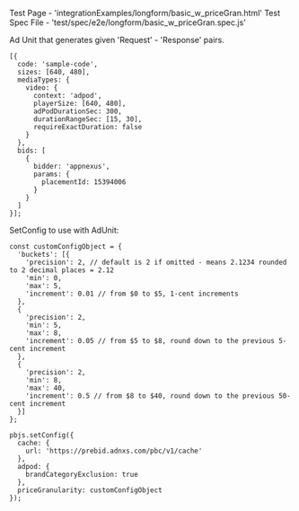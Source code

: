 Test Page - 'integrationExamples/longform/basic_w_priceGran.html'
Test Spec File - 'test/spec/e2e/longform/basic_w_priceGran.spec.js'

Ad Unit that generates given 'Request' - 'Response' pairs.

```(javascript)
[{
  code: 'sample-code',
  sizes: [640, 480],
  mediaTypes: {
    video: {
      context: 'adpod',
      playerSize: [640, 480],
      adPodDurationSec: 300,
      durationRangeSec: [15, 30],
      requireExactDuration: false
    }
  },
  bids: [
    {
      bidder: 'appnexus',
      params: {
        placementId: 15394006
      }
    }
  ]
}];
```

SetConfig to use with AdUnit:
```
const customConfigObject = {
  'buckets': [{
    'precision': 2, // default is 2 if omitted - means 2.1234 rounded to 2 decimal places = 2.12
    'min': 0,
    'max': 5,
    'increment': 0.01 // from $0 to $5, 1-cent increments
  },
  {
    'precision': 2,
    'min': 5,
    'max': 8,
    'increment': 0.05 // from $5 to $8, round down to the previous 5-cent increment
  },
  {
    'precision': 2,
    'min': 8,
    'max': 40,
    'increment': 0.5 // from $8 to $40, round down to the previous 50-cent increment
  }]
};

pbjs.setConfig({
  cache: {
    url: 'https://prebid.adnxs.com/pbc/v1/cache'
  },
  adpod: {
    brandCategoryExclusion: true
  },
  priceGranularity: customConfigObject
});
```